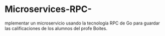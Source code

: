 # Microservices-RPC-
mplementar un microservicio usando la tecnología RPC de Go para guardar las calificaciones de los alumnos del profe Boites.
